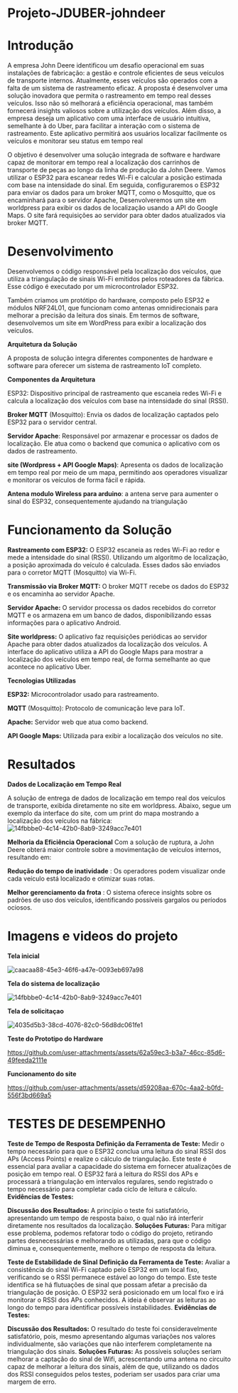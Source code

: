 # Projeto-JDUBER-johndeer
# Introdução
A empresa John Deere identificou um desafio operacional em suas instalações de fabricação: a gestão e controle eficientes de seus veículos de transporte internos. Atualmente, esses veículos são operados com a falta de um sistema de rastreamento eficaz.
 A proposta é desenvolver uma solução inovadora que permita o rastreamento em tempo real desses veículos. Isso não só melhorará a eficiência operacional, mas também fornecerá insights valiosos sobre a utilização dos veículos.
Além disso, a empresa deseja um aplicativo com uma interface de usuário intuitiva, semelhante à do Uber, para facilitar a interação com o sistema de rastreamento. Este aplicativo permitirá aos usuários localizar facilmente os veículos e monitorar seu status em tempo real

O objetivo é desenvolver uma solução integrada de software e hardware capaz de monitorar em tempo real a localização dos carrinhos de transporte de peças ao longo da linha de produção da John Deere. Vamos utilizar o ESP32 para escanear redes Wi-Fi e calcular a posição estimada com base na intensidade do sinal. Em seguida, configuraremos o ESP32 para enviar os dados para um broker MQTT, como o Mosquitto, que os encaminhará para o servidor Apache, Desenvolveremos um site em worldpress para exibir os dados de localização usando a API do Google Maps. O site fará requisições ao servidor para obter dados atualizados via broker MQTT.

# Desenvolvimento
Desenvolvemos o código responsável pela localização dos veículos, que utiliza a triangulação de sinais Wi-Fi emitidos pelos roteadores da fábrica. Esse código é executado por um microcontrolador ESP32.

Também criamos um protótipo do hardware, composto pelo ESP32 e módulos NRF24L01, que funcionam como antenas omnidirecionais para melhorar a precisão da leitura dos sinais.
Em termos de software, desenvolvemos um site em WordPress para exibir a localização dos veículos.

**Arquitetura da Solução**

A proposta de solução integra diferentes componentes de hardware e software para oferecer um sistema de rastreamento IoT completo. 

**Componentes da Arquitetura**

ESP32: Dispositivo principal de rastreamento que escaneia redes Wi-Fi e calcula a localização dos veículos com base na intensidade do sinal (RSSI).

**Broker MQTT** (Mosquitto): Envia os dados de localização captados pelo ESP32 para o servidor central.

**Servidor Apache**: Responsável por armazenar e processar os dados de localização. Ele atua como o backend que comunica o aplicativo com os dados de rastreamento.

**site (Wordpress + API Google Maps)**: Apresenta os dados de localização em tempo real por meio de um mapa, permitindo aos operadores visualizar e monitorar os veículos de forma fácil e rápida.

**Antena modulo Wireless para arduino**: a antena serve para aumenter o sinal do ESP32, consequentemente ajudando na triangulação

# Funcionamento da Solução

**Rastreamento com ESP32:**
O ESP32 escaneia as redes Wi-Fi ao redor e mede a intensidade do sinal (RSSI).
Utilizando um algoritmo de localização, a posição aproximada do veículo é calculada.
Esses dados são enviados para o corretor MQTT (Mosquitto) via Wi-Fi.

**Transmissão via Broker MQTT:**
O broker MQTT recebe os dados do ESP32 e os encaminha ao servidor Apache.

**Servidor Apache:**
O servidor processa os dados recebidos do corretor MQTT e os armazena em um banco de dados, disponibilizando essas informações para o aplicativo Android.

**Site worldpress:**
O aplicativo faz requisições periódicas ao servidor Apache para obter dados atualizados da localização dos veículos.
A interface do aplicativo utiliza a API do Google Maps para mostrar a localização dos veículos em tempo real, de forma semelhante ao que acontece no aplicativo Uber.

**Tecnologias Utilizadas**

**ESP32:** Microcontrolador usado para rastreamento.

**MQTT** (Mosquitto): Protocolo de comunicação leve para IoT.

**Apache:** Servidor web que atua como backend.

**API Google Maps:** Utilizada para exibir a localização dos veículos no site.

# Resultados

**Dados de Localização em Tempo Real**

A solução de entrega de dados de localização em tempo real dos veículos de transporte, exibida diretamente no site em worldpress. Abaixo, segue um exemplo da interface do site, com um print do mapa mostrando a localização dos veículos na fábrica:
![14fbbbe0-4c14-42b0-8ab9-3249acc7e401](https://github.com/user-attachments/assets/f201432a-79e0-4aa6-bc48-6214c06fa06b)

**Melhoria da Eficiência Operacional**
Com a solução de ruptura, a John Deere obterá maior controle sobre a movimentação de veículos internos, resultando em:

**Redução do tempo de inatividade** : Os operadores podem visualizar onde cada veículo está localizado e otimizar suas rotas.

**Melhor gerenciamento da frota** : O sistema oferece insights sobre os padrões de uso dos veículos, identificando possíveis gargalos ou períodos ociosos.

# Imagens e videos do projeto
**Tela inicial**

![caacaa88-45e3-46f6-a47e-0093eb697a98](https://github.com/user-attachments/assets/7a50f402-d4ac-4195-a25b-4745adeb8757)

**Tela do sistema de localização**

![14fbbbe0-4c14-42b0-8ab9-3249acc7e401](https://github.com/user-attachments/assets/68e4c44b-91ba-4abd-999d-05c4ccfb18c8)

**Tela de solicitaçao**

![4035d5b3-38cd-4076-82c0-56d8dc061fe1](https://github.com/user-attachments/assets/3be516be-faf9-4e2b-8175-995ed2c8348f)

**Teste do Prototipo do Hardware**

https://github.com/user-attachments/assets/62a59ec3-b3a7-46cc-85d6-49feeda2111e

**Funcionamento do site**

https://github.com/user-attachments/assets/d59208aa-670c-4aa2-b0fd-556f3bd669a5


# TESTES DE DESEMPENHO
**Teste de Tempo de Resposta**
**Definição da Ferramenta de Teste:** Medir o tempo necessário para que o ESP32 conclua uma leitura do sinal RSSI dos APs (Access Points) e realize o cálculo de triangulação. Este teste é essencial para avaliar a capacidade do sistema em fornecer atualizações de posição em tempo real. O ESP32 fará a leitura do RSSI dos APs e processará a triangulação em intervalos regulares, sendo registrado o tempo necessário para completar cada ciclo de leitura e cálculo.
**Evidências de Testes:** 

**Discussão dos Resultados:** A princípio o teste foi satisfatório, apresentando um tempo de resposta baixo, o qual não irá interferir diretamente nos resultados da localização.
**Soluções Futuras:** Para mitigar esse problema, podemos refatorar todo o código do projeto, retirando partes desnecessárias e melhorando as utilizadas, para que o código diminua e, consequentemente, melhore o tempo de resposta da leitura.

**Teste de Estabilidade de Sinal**
**Definição da Ferramenta de Teste:** Avaliar a consistência do sinal Wi-Fi captado pelo ESP32 em um local fixo, verificando se o RSSI permanece estável ao longo do tempo. Este teste identifica se há flutuações de sinal que possam afetar a precisão da triangulação de posição. O ESP32 será posicionado em um local fixo e irá monitorar o RSSI dos APs conhecidos. A ideia é observar as leituras ao longo do tempo para identificar possíveis instabilidades.
**Evidências de Testes:**

**Discussão dos Resultados:** O resultado do teste foi consideravelmente satisfatório, pois, mesmo apresentando algumas variações nos valores individualmente, são variações que não interferem completamente na triangulação dos sinais.
**Soluções Futuras:** As possíveis soluções seriam melhorar a captação do sinal de Wifi, acrescentando uma antena no circuito capaz de melhorar a leitura dos sinais, além de que, utilizando os dados dos RSSI conseguidos pelos testes, poderiam ser usados para criar uma margem de erro.
